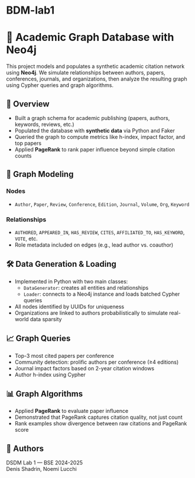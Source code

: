 # BDM-lab1

# 🧠 Academic Graph Database with Neo4j

This project models and populates a synthetic academic citation network using **Neo4j**. We simulate relationships between authors, papers, conferences, journals, and organizations, then analyze the resulting graph using Cypher queries and graph algorithms.

## 📘 Overview
- Built a graph schema for academic publishing (papers, authors, keywords, reviews, etc.)
- Populated the database with **synthetic data** via Python and Faker
- Queried the graph to compute metrics like h-index, impact factor, and top papers
- Applied **PageRank** to rank paper influence beyond simple citation counts

## 🔧 Graph Modeling

### Nodes
- `Author`, `Paper`, `Review`, `Conference`, `Edition`, `Journal`, `Volume`, `Org`, `Keyword`

### Relationships
- `AUTHORED`, `APPEARED_IN`, `HAS_REVIEW`, `CITES`, `AFFILIATED_TO`, `HAS_KEYWORD`, `VOTE`, etc.
- Role metadata included on edges (e.g., lead author vs. coauthor)

## 🛠 Data Generation & Loading
- Implemented in Python with two main classes:
  - `DataGenerator`: creates all entities and relationships
  - `Loader`: connects to a Neo4j instance and loads batched Cypher queries
- All nodes identified by UUIDs for uniqueness
- Organizations are linked to authors probabilistically to simulate real-world data sparsity

## 📈 Graph Queries
- Top-3 most cited papers per conference
- Community detection: prolific authors per conference (≥4 editions)
- Journal impact factors based on 2-year citation windows
- Author h-index using Cypher

## 📊 Graph Algorithms
- Applied **PageRank** to evaluate paper influence
- Demonstrated that PageRank captures citation quality, not just count
- Rank examples show divergence between raw citations and PageRank score

## 👥 Authors
DSDM Lab 1 — BSE 2024-2025  
Denis Shadrin, Noemi Lucchi
